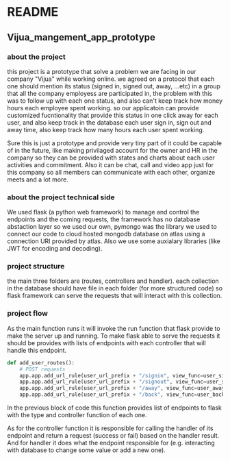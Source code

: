 # README
## Vijua_mangement_app_prototype

### about the project

this project is a prototype that solve a problem we are facing in our company "Vijua" while working online.
we agreed on a protocol that each one should mention its status (signed in, signed out, away, ...etc) in a group that all the company employess are participated in, the problem with this was to follow up with each one status, and also can't keep track how money hours each employee spent working.
so our applicatoin can provide customized fucntionality that provide this status in one click away for each user, and also keep track in the database each user sign in, sign out and away time, also keep track how many hours each user spent working.

Sure this is just a prototype and provide very tiny part of it could be capable of in the future, like making privilaged account for the owner and HR in the company so they can be provided with states and charts about each user activities and commitment.
Also it can be chat, call and video app just for this company so all members can communicate with each other, organize meets and a lot more.

### about the project technical side

We used flask (a python web framework) to manage and control the endpoints and the coming requests, the framework has no database abstaction layer so we used our own, pymongo was the library we used to connect our code to cloud hosted mongodb database on atlas using a connection URI provided by atlas.
Also we use some auxialary libraries (like JWT for encoding and decoding).

### project structure

the main three folders are (routes, controllers and handler).
each collection in the database should have file in each folder (for more structured code) so flask framework can serve the requests that will interact with this collection.

### project flow

As the main function runs it will invoke the run function that flask provide to make the server up and running.
To make flask able to serve the requests it should be provides with lists of endpoints with each controller that will handle this endpoint.
```python
def add_user_routes():
    # POST requests
    app.app.add_url_rule(user_url_prefix + "/signin", view_func=user_sign_in, methods=["POST"])
    app.app.add_url_rule(user_url_prefix + "/signout", view_func=user_sign_out, methods=["POST"])
    app.app.add_url_rule(user_url_prefix + "/away", view_func=user_away, methods=["POST"])
    app.app.add_url_rule(user_url_prefix + "/back", view_func=user_back, methods=["POST"])
```
In the previous block of code this function provides list of endpoints to flask with the type and controller function of each one.

As for the controller function it is responsible for calling the handler of its endpoint and return a request (success or fail) based on the handler result.
And for handler it does what the endpoint responsible for (e.g. interacting with database to change some value or add a new one).
